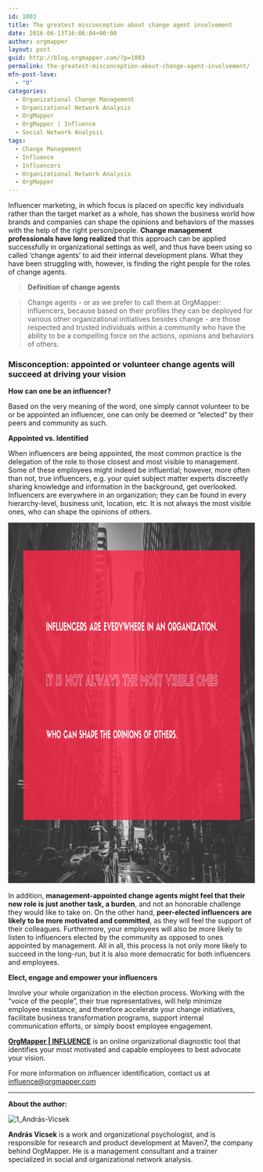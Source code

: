 ```yaml
---
id: 1003
title: The greatest misconception about change agent involvement
date: 2016-06-13T16:06:04+00:00
author: orgmapper
layout: post
guid: http://blog.orgmapper.com/?p=1003
permalink: the-greatest-misconception-about-change-agent-involvement/
mfn-post-love:
  - "0"
categories:
  - Organizational Change Management
  - Organizational Network Analysis
  - OrgMapper
  - OrgMapper | Influence
  - Social Network Analysis
tags:
  - Change Management
  - Influence
  - Influencers
  - Organizational Network Analysis
  - OrgMapper
---
```

Influencer marketing, in which focus is placed on specific key individuals rather than the target market as a whole, has shown the business world how brands and companies can shape the opinions and behaviors of the masses with the help of the right person/people. **Change management professionals have long realized** that this approach can be applied successfully in organizational settings as well, and thus have been using so called &#8216;change agents&#8217; to aid their internal development plans. What they have been struggling with, however, is finding the right people for the roles of change agents.

> **Definition of change agents**
  
> Change agents - or as we prefer to call them at OrgMapper: influencers, because based on their profiles they can be deployed for various other organizational initiatives besides change - are those respected and trusted individuals within a community who have the ability to be a compelling force on the actions, opinions and behaviors of others.

### Misconception: appointed or volunteer change agents will succeed at driving your vision

**How can one be an influencer?**
  
Based on the very meaning of the word, one simply cannot volunteer to be or be appointed an influencer, one can only be deemed or &#8220;elected&#8221; by their peers and community as such.

**Appointed vs. Identified**
  
When influencers are being appointed, the most common practice is the delegation of the role to those closest and most visible to management. Some of these employees might indeed be influential; however, more often than not, true influencers, e.g. your quiet subject matter experts discreetly sharing knowledge and information in the background, get overlooked. Influencers are everywhere in an organization; they can be found in every hierarchy-level, business unit, location, etc. It is not always the most visible ones, who can shape the opinions of others.

<img class="alignnone size-large wp-image-1025" src="/images/2016/06/Not-always-the-most-visible-ones-1024x768.png" alt="Not always the most visible ones" width="980" height="735" />

In addition, **management-appointed change agents might feel that their new role is just another task, a burden**, and not an honorable challenge they would like to take on. On the other hand, **peer-elected influencers are likely to be more motivated and committed**, as they will feel the support of their colleagues. Furthermore, your employees will also be more likely to listen to influencers elected by the community as opposed to ones appointed by management. All in all, this process is not only more likely to succeed in the long-run, but it is also more democratic for both influencers and employees.

**Elect, engage and empower your influencers**
  
Involve your whole organization in the election process. Working with the &#8220;voice of the people&#8221;, their true representatives, will help minimize employee resistance, and therefore accelerate your change initiatives, facilitate business transformation programs, support internal communication efforts, or simply boost employee engagement.

**<a href="http://orgmapper.com/influence/" target="_blank" rel="noopener noreferrer">OrgMapper | INFLUENCE</a>** is an online organizational diagnostic tool that identifies your most motivated and capable employees to best advocate your vision.

For more information on influencer identification, contact us at <a href="mailto:influence@orgmapper.com" target="_blank" rel="noopener noreferrer">influence@orgmapper.com</a>

* * *

**About the author:**

<img class="wp-image-1029 alignleft" src="/images/2016/06/1_András-Vicsek.png" alt="1_András-Vicsek" width="129" height="92" />

**András Vicsek** is a work and organizational psychologist, and is responsible for research and product development at Maven7, the company behind OrgMapper. He is a management consultant and a trainer specialized in social and organizational network analysis.